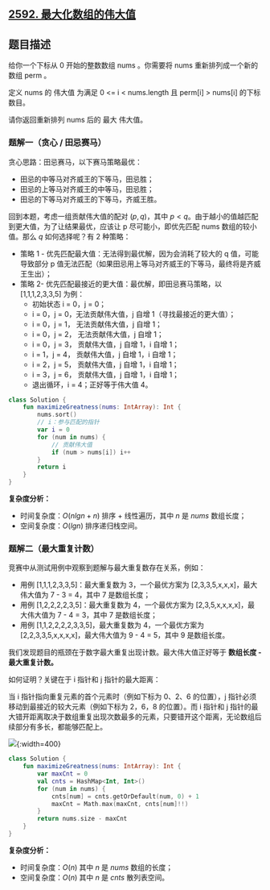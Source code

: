 ## [2592. 最大化数组的伟大值](https://leetcode.cn/problems/maximize-greatness-of-an-array/description/)

## 题目描述

给你一个下标从 0 开始的整数数组 nums 。你需要将 nums 重新排列成一个新的数组 perm 。

定义 nums 的 伟大值 为满足 0 <= i < nums.length 且 perm[i] > nums[i] 的下标数目。

请你返回重新排列 nums 后的 最大 伟大值。

### 题解一（贪心 / 田忌赛马）

贪心思路：田忌赛马，以下赛马策略最优：

- 田忌的中等马对齐威王的下等马，田忌胜；
- 田忌的上等马对齐威王的中等马，田忌胜；
- 田忌的下等马对齐威王的下等马，齐威王胜。

回到本题，考虑一组贡献伟大值的配对 $(p, q)$，其中 $p < q$。由于越小的值越匹配到更大值，为了让结果最优，应该让 p 尽可能小，即优先匹配 nums 数组的较小值。那么 $q$ 如何选择呢？有 2 种策略：

- 策略 1 - 优先匹配最大值：无法得到最优解，因为会消耗了较大的 q 值，可能导致部分 p 值无法匹配（如果田忌用上等马对齐威王的下等马，最终将是齐威王生出）；
- 策略 2- 优先匹配最接近的更大值：最优解，即田忌赛马策略，以 [1,1,1,2,3,3,5] 为例：
    - 初始状态 i = 0，j = 0；
    - i = 0，j = 0，无法贡献伟大值，j 自增 1（寻找最接近的更大值）；
    - i = 0，j = 1， 无法贡献伟大值，j 自增 1；
    - i = 0，j = 2， 无法贡献伟大值，j 自增 1；
    - i = 0，j = 3， 贡献伟大值，j 自增 1，i 自增 1；
    - i = 1，j = 4， 贡献伟大值，j 自增 1，i 自增 1；
    - i = 2，j = 5， 贡献伟大值，j 自增 1，i 自增 1；
    - i = 3，j = 6， 贡献伟大值，j 自增 1，i 自增 1；
    - 退出循环，i = 4；正好等于伟大值 4。

```kotlin
class Solution {
    fun maximizeGreatness(nums: IntArray): Int {
        nums.sort()
        // i：参与匹配的指针
        var i = 0
        for (num in nums) {
            // 贡献伟大值
            if (num > nums[i]) i++
        }
        return i
    }
}
```

**复杂度分析：**

- 时间复杂度：$O(nlgn + n)$ 排序 + 线性遍历，其中 $n$ 是 $nums$ 数组长度；
- 空间复杂度：$O(lgn)$ 排序递归栈空间。

### 题解二（最大重复计数）

竞赛中从测试用例中观察到题解与最大重复数存在关系，例如：

- 用例 [1,1,1,2,3,3,5]：最大重复数为 3，一个最优方案为 [2,3,3,5,x,x,x]，最大伟大值为 7 - 3 = 4，其中 7 是数组长度；
- 用例 [1,2,2,2,2,3,5]：最大重复数为 4，一个最优方案为 [2,3,5,x,x,x,x]，最大伟大值为 7 - 4 = 3，其中 7 是数组长度；
- 用例 [1,1,2,2,2,2,3,3,5]，最大重复数为 4，一个最优方案为 [2,2,3,3,5,x,x,x,x]，最大伟大值为 9 - 4 = 5，其中 9 是数组长度。

我们发现题目的瓶颈在于数字最大重复出现计数。最大伟大值正好等于 **数组长度 - 最大重复计数。**

如何证明？关键在于 i 指针和 j 指针的最大距离：

当 i 指针指向重复元素的首个元素时（例如下标为 0、2、6 的位置），j 指针必须移动到最接近的较大元素（例如下标为 2，6，8 的位置）。而 i 指针和 j 指针的最大错开距离取决于数组重复出现次数最多的元素，只要错开这个距离，无论数组后续部分有多长，都能够匹配上。

![](https://pic.leetcode.cn/1679387465-JuTZgf-Untitled%204.png){:width=400}

```kotlin
class Solution {
    fun maximizeGreatness(nums: IntArray): Int {
        var maxCnt = 0
        val cnts = HashMap<Int, Int>()
        for (num in nums) {
            cnts[num] = cnts.getOrDefault(num, 0) + 1
            maxCnt = Math.max(maxCnt, cnts[num]!!)
        }
        return nums.size - maxCnt
    }
}
```

**复杂度分析：**

- 时间复杂度：$O(n)$ 其中 $n$ 是 $nums$ 数组的长度；
- 空间复杂度：$O(n)$ 其中 $n$ 是 $cnts$ 散列表空间。
